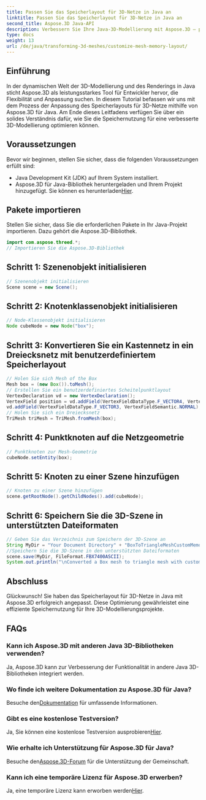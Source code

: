 ```yaml
---
title: Passen Sie das Speicherlayout für 3D-Netze in Java an
linktitle: Passen Sie das Speicherlayout für 3D-Netze in Java an
second_title: Aspose.3D Java-API
description: Verbessern Sie Ihre Java-3D-Modellierung mit Aspose.3D – passen Sie das Speicherlayout für optimale Leistung an. Folgen Sie jetzt unserer Schritt-für-Schritt-Anleitung!
type: docs
weight: 13
url: /de/java/transforming-3d-meshes/customize-mesh-memory-layout/
---
```

## Einführung
In der dynamischen Welt der 3D-Modellierung und des Renderings in Java sticht Aspose.3D als leistungsstarkes Tool für Entwickler hervor, die Flexibilität und Anpassung suchen. In diesem Tutorial befassen wir uns mit dem Prozess der Anpassung des Speicherlayouts für 3D-Netze mithilfe von Aspose.3D für Java. Am Ende dieses Leitfadens verfügen Sie über ein solides Verständnis dafür, wie Sie die Speichernutzung für eine verbesserte 3D-Modellierung optimieren können.
## Voraussetzungen
Bevor wir beginnen, stellen Sie sicher, dass die folgenden Voraussetzungen erfüllt sind:
- Java Development Kit (JDK) auf Ihrem System installiert.
-  Aspose.3D für Java-Bibliothek heruntergeladen und Ihrem Projekt hinzugefügt. Sie können es herunterladen[Hier](https://releases.aspose.com/3d/java/).
## Pakete importieren
Stellen Sie sicher, dass Sie die erforderlichen Pakete in Ihr Java-Projekt importieren. Dazu gehört die Aspose.3D-Bibliothek.
```java
import com.aspose.threed.*;
// Importieren Sie die Aspose.3D-Bibliothek
```
## Schritt 1: Szenenobjekt initialisieren
```java
// Szenenobjekt initialisieren
Scene scene = new Scene();
```
## Schritt 2: Knotenklassenobjekt initialisieren
```java
// Node-Klassenobjekt initialisieren
Node cubeNode = new Node("box");
```
## Schritt 3: Konvertieren Sie ein Kastennetz in ein Dreiecksnetz mit benutzerdefiniertem Speicherlayout
```java
// Holen Sie sich Mesh of the Box
Mesh box = (new Box()).toMesh();
// Erstellen Sie ein benutzerdefiniertes Scheitelpunktlayout
VertexDeclaration vd = new VertexDeclaration();
VertexField position = vd.addField(VertexFieldDataType.F_VECTOR4, VertexFieldSemantic.POSITION);
vd.addField(VertexFieldDataType.F_VECTOR3, VertexFieldSemantic.NORMAL);
// Holen Sie sich ein Dreiecksnetz
TriMesh triMesh = TriMesh.fromMesh(box);
```
## Schritt 4: Punktknoten auf die Netzgeometrie
```java
// Punktknoten zur Mesh-Geometrie
cubeNode.setEntity(box);
```
## Schritt 5: Knoten zu einer Szene hinzufügen
```java
// Knoten zu einer Szene hinzufügen
scene.getRootNode().getChildNodes().add(cubeNode);
```
## Schritt 6: Speichern Sie die 3D-Szene in unterstützten Dateiformaten
```java
// Geben Sie das Verzeichnis zum Speichern der 3D-Szene an
String MyDir = "Your Document Directory" + "BoxToTriangleMeshCustomMemoryLayoutScene.fbx";
//Speichern Sie die 3D-Szene in den unterstützten Dateiformaten
scene.save(MyDir, FileFormat.FBX7400ASCII);
System.out.println("\nConverted a Box mesh to triangle mesh with custom memory layout of the vertex successfully.\nFile saved at " + MyDir);
```
## Abschluss
Glückwunsch! Sie haben das Speicherlayout für 3D-Netze in Java mit Aspose.3D erfolgreich angepasst. Diese Optimierung gewährleistet eine effiziente Speichernutzung für Ihre 3D-Modellierungsprojekte.
## FAQs
### Kann ich Aspose.3D mit anderen Java 3D-Bibliotheken verwenden?
Ja, Aspose.3D kann zur Verbesserung der Funktionalität in andere Java 3D-Bibliotheken integriert werden.
### Wo finde ich weitere Dokumentation zu Aspose.3D für Java?
 Besuche den[Dokumentation](https://reference.aspose.com/3d/java/) für umfassende Informationen.
### Gibt es eine kostenlose Testversion?
 Ja, Sie können eine kostenlose Testversion ausprobieren[Hier](https://releases.aspose.com/).
### Wie erhalte ich Unterstützung für Aspose.3D für Java?
 Besuche den[Aspose.3D-Forum](https://forum.aspose.com/c/3d/18) für die Unterstützung der Gemeinschaft.
### Kann ich eine temporäre Lizenz für Aspose.3D erwerben?
 Ja, eine temporäre Lizenz kann erworben werden[Hier](https://purchase.aspose.com/temporary-license/).